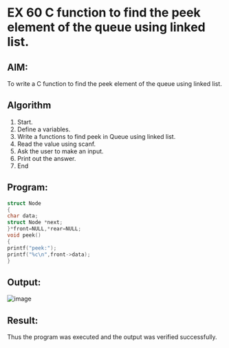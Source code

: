 # EX 60 C function to find the peek element of the queue using linked list.
## AIM:
To write a C function to find the peek element of the queue using linked list.

## Algorithm
1. Start.
2. Define a variables.
3. Write a functions to find peek in Queue using linked list.
4. Read the value using scanf.
5. Ask the user to make an input.
6. Print out the answer.
7. End   

## Program:
```c
struct Node
{
char data;
struct Node *next;
}*front=NULL,*rear=NULL; 
void peek()
{
printf("peek:"); 
printf("%c\n",front->data);
}
```

## Output:

![image](https://github.com/user-attachments/assets/4ec64593-389b-47f2-9381-ba737f8a5b52)


## Result:
Thus the program was executed and the output was verified successfully.
